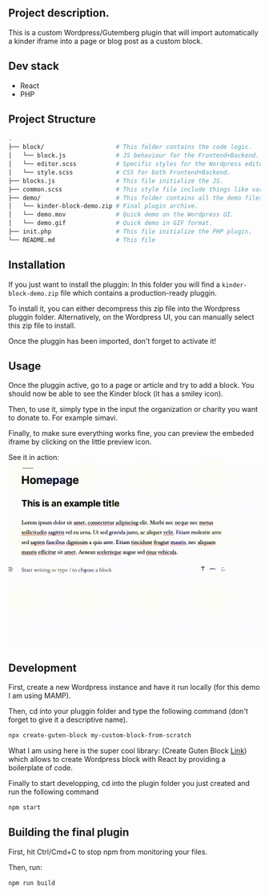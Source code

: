 ## Project description.

This is a custom Wordpress/Gutemberg plugin that will import automatically a kinder iframe into a page or blog post as a custom block.

## Dev stack

-  React
-  PHP

## Project Structure

```sh
.
├── block/                    # This folder contains the code logic.
│   └── block.js              # JS behaviour for the Frontend+Backend.
│   └── editor.scss           # Specific styles for the Wordpress editor.
│   └── style.scss            # CSS for both Frontend+Backend.
├── blocks.js                 # This file initialize the JS.
├── common.scss               # This style file include things like variables and mixins that are used across the project.
├── demo/                     # This folder contains all the demo files.
│   └── kinder-block-demo.zip # Final plugin archive.
│   └── demo.mov              # Quick demo on the Wordpress UI.
│   └── demo.gif              # Quick demo in GIF format.
├── init.php                  # This file initialize the PHP plugin.
└── README.md                 # This file
```

## Installation

If you just want to install the pluggin:
In this folder you will find a `kinder-block-demo.zip` file which contains a production-ready pluggin.

To install it, you can either decompress this zip file into the Wordpress pluggin folder.
Alternatively, on the Wordpress UI, you can manually select this zip file to install.

Once the pluggin has been imported, don't forget to activate it!

## Usage

Once the pluggin active, go to a page or article and try to add a block.
You should now be able to see the Kinder block (it has a smiley icon).

Then, to use it, simply type in the input the organization or charity you want to donate to. For example simavi.

Finally, to make sure everything works fine, you can preview the embeded iframe by clicking on the little preview icon.

See it in action:
![alt text](demo/demo.gif)

## Development

First, create a new Wordpress instance and have it run locally (for this demo I am using MAMP).

Then, cd into your pluggin folder and type the following command (don't forget to give it a descriptive name).

```bash
npx create-guten-block my-custom-block-from-scratch
```

What I am using here is the super cool library: (Create Guten Block [Link](https://github.com/ahmadawais/create-guten-block/)) which allows to create Wordpress block with React by providing a boilerplate of code.

Finally to start developping, cd into the plugin folder you just created and run the following command

```bash
npm start
```

## Building the final plugin

First, hit Ctrl/Cmd+C to stop npm from monitoring your files.

Then, run:

```bash
npm run build
```
